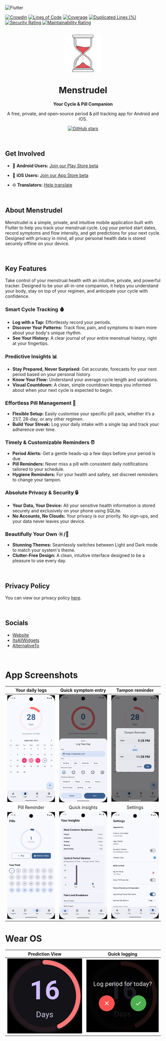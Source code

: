 ![Flutter](https://img.shields.io/badge/Flutter-%2302569B.svg?style=for-the-badge&logo=Flutter&logoColor=white)

[![Crowdin](https://badges.crowdin.net/menstrudel/localized.svg)](https://crowdin.com/project/menstrudel) [![Lines of Code](https://sonarcloud.io/api/project_badges/measure?project=J-shw_Menstrudel&metric=ncloc)](https://sonarcloud.io/summary/new_code?id=J-shw_Menstrudel) [![Coverage](https://sonarcloud.io/api/project_badges/measure?project=J-shw_Menstrudel&metric=coverage)](https://sonarcloud.io/summary/new_code?id=J-shw_Menstrudel) [![Duplicated Lines (%)](https://sonarcloud.io/api/project_badges/measure?project=J-shw_Menstrudel&metric=duplicated_lines_density)](https://sonarcloud.io/summary/new_code?id=J-shw_Menstrudel) [![Security Rating](https://sonarcloud.io/api/project_badges/measure?project=J-shw_Menstrudel&metric=security_rating)](https://sonarcloud.io/summary/new_code?id=J-shw_Menstrudel) [![Maintainability Rating](https://sonarcloud.io/api/project_badges/measure?project=J-shw_Menstrudel&metric=sqale_rating)](https://sonarcloud.io/summary/new_code?id=J-shw_Menstrudel)

<br>

<div align="center">
  <img src="icon/Menstrudle_cropped.png" alt="Menstrudel App Icon" width="120">

  # Menstrudel

  **Your Cycle & Pill Companion**

  <p>A free, private, and open-source period & pill tracking app for Android and iOS.</p>

  <p>
    <a href="https://github.com/J-shw/Menstrudel">
      <img src="https://img.shields.io/github/stars/J-shw/Menstrudel?style=social" alt="GitHub stars">
    </a>
  </p>
</div>

<br>

## Get Involved

- 🤖 **Android Users:** [Join our Play Store beta](https://groups.google.com/g/menstrudel-app-testers)

- 🍎 **iOS Users:** [Join our App Store beta](https://testflight.apple.com/join/VZPHnFqU)

- 🌐 **Translators:** [Help translate](https://crowdin.com/project/menstrudel)

<br>

## About Menstrudel

Menstrudel is a simple, private, and intuitive mobile application built with Flutter to help you track your menstrual cycle. Log your period start dates, record symptoms and flow intensity, and get predictions for your next cycle. Designed with privacy in mind, all your personal health data is stored securely offline on your device.

<br>

## Key Features

Take control of your menstrual health with an intuitive, private, and powerful tracker. Designed to be your all-in-one companion, it helps you understand your body, stay on top of your regimen, and anticipate your cycle with confidence.

### Smart Cycle Tracking 🩸
* **Log with a Tap:** Effortlessly record your periods.
* **Discover Your Patterns:** Track flow, pain, and symptoms to learn more about your body's unique rhythm.
* **See Your History:** A clear journal of your entire menstrual history, right at your fingertips.

### Predictive Insights 📊
* **Stay Prepared, Never Surprised:** Get accurate, forecasts for your next period based on your personal history.
* **Know Your Flow:** Understand your average cycle length and variations.
* **Visual Countdown:** A clean, simple countdown keeps you informed about when your next cycle is expected to begin.

### Effortless Pill Management 💊
* **Flexible Setup:** Easily customise your specific pill pack, whether it’s a 21/7, 28-day, or any other regimen.
* **Build Your Streak:** Log your daily intake with a single tap and track your adherence over time.

### Timely & Customizable Reminders ⏰
* **Period Alerts:** Get a gentle heads-up a few days before your period is due.
* **Pill Reminders:** Never miss a pill with consistent daily notifications tailored to your schedule.
* **Hygiene Reminders:** For your health and safety, set discreet reminders to change your tampon.

### Absolute Privacy & Security 🔒
* **Your Data, Your Device:** All your sensitive health information is stored securely and exclusively on your phone using SQLite.
* **No Accounts, No Clouds:** Your privacy is our priority. No sign-ups, and your data never leaves your device.

### Beautifully Your Own ☀️/🌙
* **Stunning Themes:** Seamlessly switches between Light and Dark mode to match your system's theme.
* **Clutter-Free Design:** A clean, intuitive interface designed to be a pleasure to use every day.

<br>

## Privacy Policy

You can view our privacy policy [here](https://menstrudel.app/privacy/).

<br>

## Socials

- [Website](https://menstrudel.app/)
- [ItsAllWidgets](https://itsallwidgets.com/menstrudel)
- [AlternativeTo](https://alternativeto.net/software/menstrudel/about/)

<br>

# App Screenshots

| Your daily logs |  Quick symptom entry | Tampon reminder |
| :---: | :---: | :---: |
| ![Log View](docs/screenshots/android/logs_screen.png) | ![Symptom Entry Dialog](docs/screenshots/android/log_screen.png) | ![Symptom Entry Dialog](docs/screenshots/android/tampon_reminder.png) |
| Pill Reminder | Quick insights | Settings |
| ![Screenshot of the pill reminder screen in Menstrudel](docs/screenshots/android/pills_screen.png)  | ![Insights View](docs/screenshots/android/insights_screen.png) | ![Symptom Entry Dialog](docs/screenshots/android/settings_screen.png) |  |

# Wear OS

| Prediction View | Quick logging |
| :---: | :---: |
| ![Log View](docs/screenshots/wearos/logs_screen.webp) | ![Symptom Entry Dialog](docs/screenshots/wearos/log_screen.webp) | 
